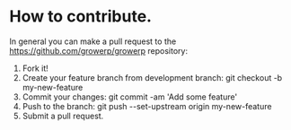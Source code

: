 # How to contribute.

In general you can make a pull request to the https://github.com/growerp/growerp repository:

1. Fork it!
2. Create your feature branch from development branch: git checkout -b my-new-feature
3. Commit your changes: git commit -am 'Add some feature'
4. Push to the branch: git push --set-upstream origin my-new-feature
5. Submit a pull request.
